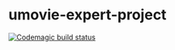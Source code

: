# umovie-expert-project

[![Codemagic build status](https://api.codemagic.io/apps/664d6839060db451b098c517/workflow/664d6839060db451b098c516/status_badge.svg)](https://codemagic.io/apps/664d6839060db451b098c517/workflow/664d6839060db451b098c516/latest_build)
